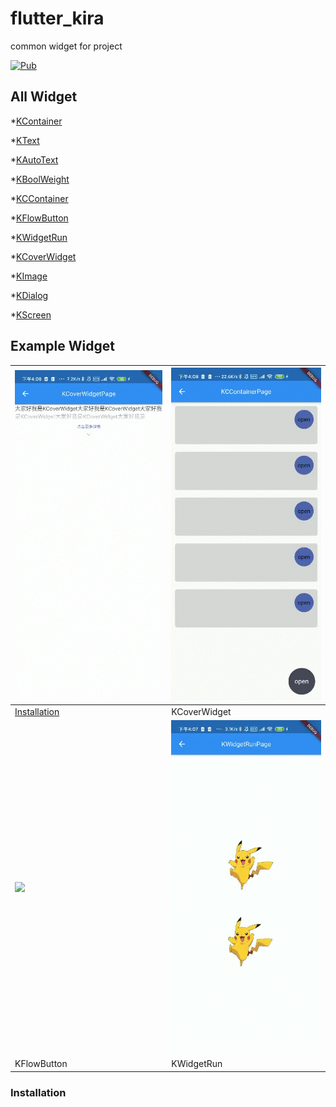 # flutter_kira

common widget for project

[![Pub](https://img.shields.io/pub/v/flutter_kira.svg)](https://pub.dev/packages/flutter_kira)

## All Widget

*[KContainer](https://github.com/k1r3zz/kira_widget/blob/master/lib/kira_container.dart)

*[KText](https://github.com/k1r3zz/kira_widget/blob/master/lib/kira_text.dart)

*[KAutoText](https://github.com/k1r3zz/kira_widget/blob/master/lib/kira_auto_text.dart)

*[KBoolWeight](https://github.com/k1r3zz/kira_widget/blob/master/lib/kira_bool_widget.dart)

*[KCContainer](https://github.com/k1r3zz/kira_widget/blob/master/lib/kira_circle_container.dart)

*[KFlowButton](https://github.com/k1r3zz/kira_widget/blob/master/lib/kira_flow_button.dart)

*[KWidgetRun](https://github.com/k1r3zz/kira_widget/blob/master/lib/kira_widget_run.dart)

*[KCoverWidget](https://github.com/k1r3zz/kira_widget/blob/master/lib/kira_cover_widget.dart)

*[KImage](https://github.com/k1r3zz/kira_widget/blob/master/lib/kira_image.dart)

*[KDialog](https://github.com/k1r3zz/kira_widget/blob/master/lib/util/dialog_util.dart)

*[KScreen](https://github.com/k1r3zz/kira_widget/blob/master/lib/util/kira_screen.dart)

## Example Widget

<!--This project is a starting point for a Dart-->
<!--[package](https://flutter.dev/developing-packages/),-->
<!--a library module containing code that can be shared easily across-->
<!--multiple Flutter or Dart projects.-->

<!--For help getting started with Flutter, view our-->
<!--[online documentation](https://flutter.dev/docs), which offers tutorials,-->
<!--samples, guidance on mobile development, and a full API reference.-->

<!--![image](https://ss0.bdstatic.com/70cFvHSh_Q1YnxGkpoWK1HF6hhy/it/u=1428496956,1019754294&fm=26&gp=0.jpg)-->
<!--![images](./screenshots/coverwidget.gif)-->
<!--<img src="./screenshots/coverwidget.gif" height="300" />-->
<!--<img src="./screenshots/coverwidget.gif" height="300" />-->


| <img src="./screenshots/coverwidget.gif" width="300" /> | <img src="./screenshots/KCoverWidget.gif" width="300" /> |
|:--------------------------------------------------------|:---------------------------------------------------------|
| [Installation](#installation)                            | KCoverWidget                                             |
| <img src="./screenshots/KFlowButton.gif" width="300" /> | <img src="./screenshots/KWidgetRun.gif" width="300" />   |
| KFlowButton                                             | KWidgetRun                                               |

### Installation